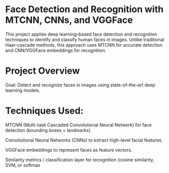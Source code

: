 # Face Detection and Recognition with MTCNN, CNNs, and VGGFace

This project applies deep learning–based face detection and recognition techniques to identify and classify human faces in images. Unlike traditional Haar-cascade methods, this approach uses MTCNN for accurate detection and CNN/VGGFace embeddings for recognition.

# Project Overview

Goal: Detect and recognize faces in images using state-of-the-art deep learning models.

# Techniques Used:

MTCNN (Multi-task Cascaded Convolutional Neural Network) for face detection (bounding boxes + landmarks).

Convolutional Neural Networks (CNNs) to extract high-level facial features.

VGGFace embeddings to represent faces as feature vectors.

Similarity metrics / classification layer for recognition (cosine similarity, SVM, or softmax
